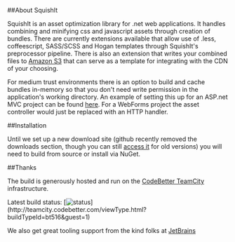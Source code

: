 ##About SquishIt

SquishIt is an asset optimization library for .net web applications.  It handles combining and minifying css and javascript assets through creation of bundles.  There are currently extensions available that allow use of .less, coffeescript, SASS/SCSS and Hogan templates through SquishIt's preprocessor pipeline.  There is also an extension that writes your combined files to [Amazon S3](https://github.com/AlexCuse/SquishIt.S3) that can serve as a template for integrating with the CDN of your choosing.

For medium trust environments there is an option to build and cache bundles in-memory so that you don't need write permission in the application's working directory.  An example of setting this up for an ASP.net MVC project can be found [here](https://github.com/jetheredge/SquishIt/wiki/Using-SquishIt-programmatically-without-the-file-system).  For a WebForms project the asset controller would just be replaced with an HTTP handler.

##Installation

Until we set up a new download site (github recently removed the downloads section, though you can still [access it](http://github.com/jetheredge/SquishIt/downloads) for old versions) you will need to build from source or install via NuGet.

##Thanks

The build is generously hosted and run on the [CodeBetter TeamCity](:http://codebetter.com/codebetter-ci/) infrastructure.

Latest build status: [![status](http://teamcity.codebetter.com/app/rest/builds/buildType:\(id:bt516\)/statusIcon)](http://teamcity.codebetter.com/viewType.html?buildTypeId=bt516&guest=1)

We also get great tooling support from the kind folks at [JetBrains](http://jetbrains.com)
